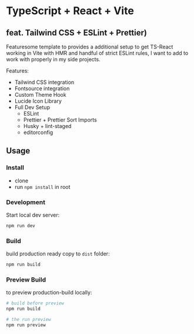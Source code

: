 # TypeScript + React + Vite
## feat. Tailwind CSS + ESLint + Prettier)

Featuresome template to provides a additional setup to get TS-React working in Vite with HMR and handful of strict ESLint rules, I want to add to work with properly in my side projects.

Features:
- Tailwind CSS integration
- Fontsource integration
- Custom Theme Hook
- Lucide Icon Library
- Full Dev Setup
  - ESLint
  - Prettier + Prettier Sort Imports
  - Husky + lint-staged
  - editorconfig

## Usage

### Install

- clone
- run `npm install` in root

### Development

Start local dev server:
```bash
npm run dev
```

### Build

build production ready copy to `dist` folder:
```bash
npm run build
```

### Preview Build

to preview production-build locally:
```bash
# build before preview
npm run build

# the run preview
npm run preview
```
